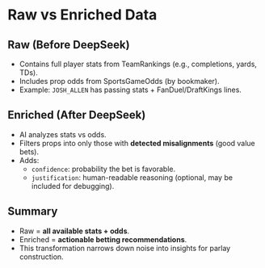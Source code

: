 # Raw vs Enriched Data

## Raw (Before DeepSeek)
- Contains full player stats from TeamRankings (e.g., completions, yards, TDs).
- Includes prop odds from SportsGameOdds (by bookmaker).
- Example: `JOSH_ALLEN` has passing stats + FanDuel/DraftKings lines.

## Enriched (After DeepSeek)
- AI analyzes stats vs odds.
- Filters props into only those with **detected misalignments** (good value bets).
- Adds:
  - `confidence`: probability the bet is favorable.
  - `justification`: human-readable reasoning (optional, may be included for debugging).

## Summary
- Raw = **all available stats + odds**.
- Enriched = **actionable betting recommendations**.
- This transformation narrows down noise into insights for parlay construction.